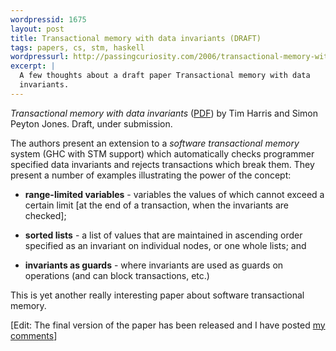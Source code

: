 ```yaml
---
wordpressid: 1675
layout: post
title: Transactional memory with data invariants (DRAFT)
tags: papers, cs, stm, haskell
wordpressurl: http://passingcuriosity.com/2006/transactional-memory-with-data-invariants-draft/
excerpt: |
  A few thoughts about a draft paper Transactional memory with data
  invariants.
---
```


*Transactional memory with data invariants* ([PDF][pdf]) by Tim Harris and
Simon Peyton Jones. Draft, under submission.

[pdf]: http://research.microsoft.com/~tharris/drafts/2006-invariants-draft.pdf

The authors present an extension to a *software transactional memory* system
(GHC with STM support) which automatically checks programmer specified data
invariants and rejects transactions which break them. They present a number of
examples illustrating the power of the concept:

* **range-limited variables** - variables the values of which cannot exceed a
  certain limit [at the end of a transaction, when the invariants are
  checked];

* **sorted lists** - a list of values that are maintained in ascending order
  specified as an invariant on individual nodes, or one whole lists; and

* **invariants as guards** - where invariants are used as guards on operations
  (and can block transactions, etc.)

This is yet another really interesting paper about software transactional
memory.

[Edit: The final version of the paper has been released and I have posted [my
comments](/2006/transactional-memory-with-data-invariants/)]
